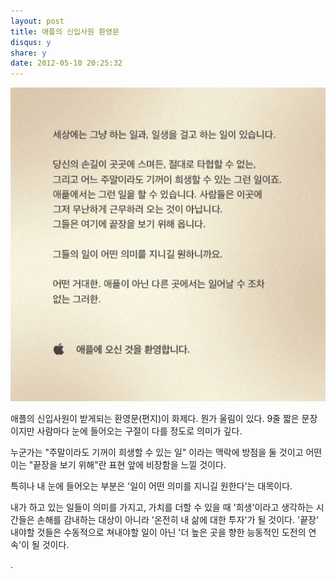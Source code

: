```yaml
---
layout: post
title: 애플의 신입사원 환영문
disqus: y
share: y
date: 2012-05-10 20:25:32
---
```


![애플 신입사원환영문 이미지](/images/apple.png)

애플의 신입사원이 받게되는 환영문(편지)이 화제다. 뭔가 울림이 있다. 9줄 짧은 문장이지만 사람마다 눈에 들어오는 구절이 다를 정도로 의미가 깊다. 

누군가는 "주말이라도 기꺼이 희생할 수 있는 일" 이라는 맥락에 방점을 둘 것이고 어떤이는 "끝장을 보기 위해"란 표현 앞에 비장함을 느낄 것이다. 

특히나 내 눈에 들어오는 부분은 '일이 어떤 의미를 지니길 원한다'는 대목이다. 

내가 하고 있는 일들이 의미를 가지고, 가치를 더할 수 있을 때 '희생'이라고 생각하는 시간들은 손해를 감내하는 대상이 아니라 '온전히 내 삶에 대한 투자'가 될 것이다. '끝장' 내야할 것들은 수동적으로 쳐내야할 일이 아닌 '더 높은 곳을 향한 능동적인 도전의 연속'이 될 것이다.

.

